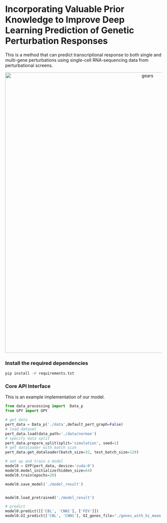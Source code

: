 # Incorporating Valuable Prior Knowledge to Improve Deep Learning Prediction of Genetic Perturbation Responses

This is a method that can predict transcriptional response to both single and multi-gene perturbations using single-cell RNA-sequencing data from perturbational screens. 


<p align="center"><img src="https://github.com/fxh1001/GPR/image/perturb_fig1.png" alt="gears" width="900px" /></p>


### Install the required dependencies
```python
pip install -r requirements.txt
```



### Core API Interface

This is an example implementation of our model.

```python
from data_processing import  Data_p
from GPY import GPY

# get data
pert_data = Data_p('./data',default_pert_graph=False)
# load dataset 
pert_data.load(data_path='./data/norman')
# specify data split
pert_data.prepare_split(split='simulation', seed=1)
# get dataloader with batch size
pert_data.get_dataloader(batch_size=32, test_batch_size=128)

# set up and train a model
model0 = GYP(pert_data, device='cuda:0')
model0.model_initialize(hidden_size=64)
model0.train(epochs=20)

model0.save_model('./model_result')


model0.load_pretrained('./model_result')

# predict
model0.predict([['CBL', 'CNN1'], ['FEV']])
model0.GI_predict(['CBL', 'CNN1'], GI_genes_file="./genes_with_hi_mean.npy")
```
